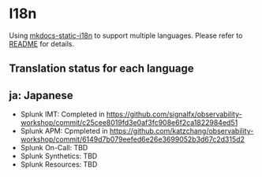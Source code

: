 # I18n

Using [mkdocs-static-i18n](https://github.com/ultrabug/mkdocs-static-i18n) to support multiple languages. Please refer to [README](https://github.com/ultrabug/mkdocs-static-i18n#mkdocs-static-i18n-plugin) for details.

## Translation status for each language

## ja: Japanese

* Splunk IMT: Completed in https://github.com/signalfx/observability-workshop/commit/c25cee8019fd3e0af3fc908e6f2ca1822984ed51
* Splunk APM: Cpmpleted in https://github.com/katzchang/observability-workshop/commit/6149d7b079eefed6e26e3699052b3d67c2d315d2
* Splunk On-Call: TBD
* Splunk Synthetics: TBD
* Splunk Resources: TBD
